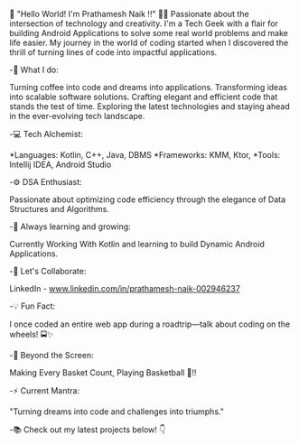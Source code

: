👋 "Hello World! I'm Prathamesh Naik !!" 👨‍💻
  Passionate about the intersection of technology and creativity.
  I'm a Tech Geek with a flair for building Android Applications to solve some real world problems and make life easier. 
  My journey in the world of coding started when I discovered the thrill of turning lines of code into impactful applications.


-🚀 What I do:

  Turning coffee into code and dreams into applications.
  Transforming ideas into scalable software solutions.
  Crafting elegant and efficient code that stands the test of time.
  Exploring the latest technologies and staying ahead in the ever-evolving tech landscape.


-💻 Tech Alchemist:

  *Languages: Kotlin, C++, Java, DBMS
  *Frameworks: KMM, Ktor,
  *Tools: Intellij IDEA, Android Studio


-⚙️ DSA Enthusiast:

  Passionate about optimizing code efficiency through the elegance of Data Structures and Algorithms.  


-🌱 Always learning and growing:

  Currently Working With Kotlin and learning to build Dynamic Android Applications.
  

-🌟 Let's Collaborate:

  LinkedIn - www.linkedin.com/in/prathamesh-naik-002946237


-💡 Fun Fact:
  
  I once coded an entire web app during a roadtrip—talk about coding on the wheels! 🚍✨


-🎸 Beyond the Screen:

  Making Every Basket Count, Playing Basketball 🏀!!


-⚡ Current Mantra:
  
  "Turning dreams into code and challenges into triumphs."


-📚 Check out my latest projects below! 👇

  

<!---
coder-prathamesh23/coder-prathamesh23 is a ✨ special ✨ repository because its `README.md` (this file) appears on your GitHub profile.
You can click the Preview link to take a look at your changes.
--->
